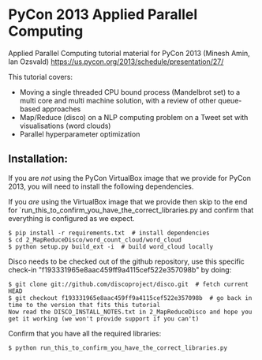 PyCon 2013 Applied Parallel Computing
=====================================

Applied Parallel Computing tutorial material for PyCon 2013 (Minesh Amin, Ian Ozsvald)
https://us.pycon.org/2013/schedule/presentation/27/

This tutorial covers:
 * Moving a single threaded CPU bound process (Mandelbrot set) to a multi core and multi machine solution, with a review of other queue-based approaches
 * Map/Reduce (disco) on a NLP computing problem on a Tweet set with visualisations (word clouds)
 * Parallel hyperparameter optimization



Installation:
------------

If you are *not* using the PyCon VirtualBox image that we provide for PyCon 2013, you will need to install the following dependencies.

If you *are* using the VirtualBox image that we provide then skip to the end for `run_this_to_confirm_you_have_the_correct_libraries.py and confirm that everything is configured as we expect.

    $ pip install -r requirements.txt  # install dependencies
    $ cd 2_MapReduceDisco/word_count_cloud/word_cloud
    $ python setup.py build_ext -i  # build word_cloud locally

Disco needs to be checked out of the github repository, use this specific check-in "f193331965e8aac459ff9a4115cef522e357098b" by doing:

    $ git clone git://github.com/discoproject/disco.git  # fetch current HEAD
    $ git checkout f193331965e8aac459ff9a4115cef522e357098b  # go back in time to the version that fits this tutorial
    Now read the DISCO_INSTALL_NOTES.txt in 2_MapReduceDisco and hope you get it working (we won't provide support if you can't)

Confirm that you have all the required libraries:

    $ python run_this_to_confirm_you_have_the_correct_libraries.py

